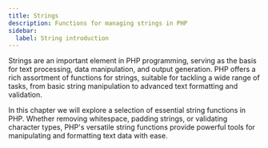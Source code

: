 ```yaml
---
title: Strings
description: Functions for managing strings in PHP
sidebar:
  label: String introduction
---
```


Strings are an important element in PHP programming, serving as the basis for text processing, data manipulation, and output generation. PHP offers a rich assortment of functions for strings, suitable for tackling a wide range of tasks, from basic string manipulation to advanced text formatting and validation.

In this chapter we will explore a selection of essential string functions in PHP. Whether removing whitespace, padding strings, or validating character types, PHP's versatile string functions provide powerful tools for manipulating and formatting text data with ease.